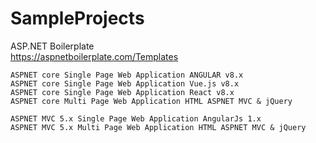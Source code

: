 # SampleProjects

ASP.NET Boilerplate  
        https://aspnetboilerplate.com/Templates

    ASPNET core Single Page Web Application ANGULAR v8.x
    ASPNET core Single Page Web Application Vue.js v8.x
    ASPNET core Single Page Web Application React v8.x
    ASPNET core Multi Page Web Application HTML ASPNET MVC & jQuery

    ASPNET MVC 5.x Single Page Web Application AngularJs 1.x
    ASPNET MVC 5.x Multi Page Web Application HTML ASPNET MVC & jQuery


